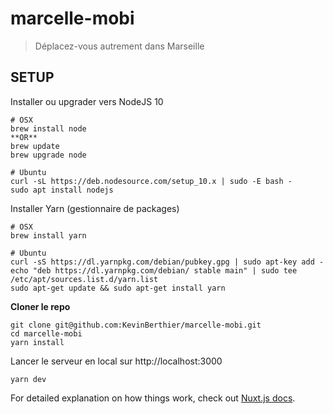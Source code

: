 # marcelle-mobi

> Déplacez-vous autrement dans Marseille

## SETUP

Installer ou upgrader vers NodeJS 10
```
# OSX
brew install node
**OR**
brew update 
brew upgrade node
```


```
# Ubuntu
curl -sL https://deb.nodesource.com/setup_10.x | sudo -E bash -
sudo apt install nodejs
```

Installer Yarn (gestionnaire de packages)

```
# OSX
brew install yarn
```
```
# Ubuntu
curl -sS https://dl.yarnpkg.com/debian/pubkey.gpg | sudo apt-key add -
echo "deb https://dl.yarnpkg.com/debian/ stable main" | sudo tee /etc/apt/sources.list.d/yarn.list
sudo apt-get update && sudo apt-get install yarn
```

**Cloner le repo**
```
git clone git@github.com:KevinBerthier/marcelle-mobi.git 
cd marcelle-mobi
yarn install
```
Lancer le serveur en local sur http://localhost:3000
```
yarn dev
```

For detailed explanation on how things work, check out [Nuxt.js docs](https://nuxtjs.org).
